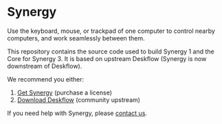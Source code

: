 # Synergy

Use the keyboard, mouse, or trackpad of one computer to control nearby computers, and work seamlessly between them.

This repository contains the source code used to build Synergy 1 and the Core for Synergy 3.
It is based on upstream Deskflow (Synergy is now downstream of Deskflow).

We recommend you either:
1. [Get Synergy](https://symless.com/synergy) (purchase a license)
3. [Download Deskflow](https://deskflow.org) (community upstream)

If you need help with Synergy, please [contact us](https://symless.com/synergy/contact).
